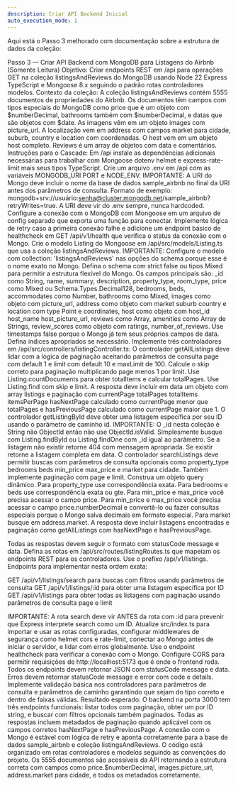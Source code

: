 ```yaml
---
description: Criar API Backend Inicial
auto_execution_mode: 1
---
```


Aqui está o Passo 3 melhorado com documentação sobre a estrutura de dados da coleção:

Passo 3 — Criar API Backend com MongoDB para Listagens do Airbnb (Somente Leitura)
Objetivo: Criar endpoints REST em /api para operações GET na coleção listingsAndReviews do MongoDB usando Node 22 Express TypeScript e Mongoose 8.x seguindo o padrão rotas controladores modelos.
Contexto da coleção: A coleção listingsAndReviews contém 5555 documentos de propriedades do Airbnb. Os documentos têm campos com tipos especiais do MongoDB como price que é um objeto com $numberDecimal, bathrooms também com $numberDecimal, e datas que são objetos com $date. As imagens vêm em um objeto images com picture_url. A localização vem em address com campos market para cidade, suburb, country e location com coordenadas. O host vem em um objeto host completo. Reviews é um array de objetos com data e comentários.
Instruções para o Cascade:
Em /api instale as dependências adicionais necessárias para trabalhar com Mongoose dotenv helmet e express-rate-limit mais seus tipos TypeScript.
Crie um arquivo .env em /api com as variáveis MONGODB_URI PORT e NODE_ENV. IMPORTANTE: A URI do Mongo deve incluir o nome da base de dados sample_airbnb no final da URI antes dos parâmetros de consulta. Formato de exemplo: mongodb+srv://usuário:senha@cluster.mongodb.net/sample_airbnb?retryWrites=true. A URI deve vir do .env sempre, nunca hardcoded.
Configure a conexão com o MongoDB com Mongoose em um arquivo de config separado que exporta uma função para conectar. Implemente lógica de retry caso a primeira conexão falhe e adicione um endpoint básico de healthcheck em GET /api/v1/health que verifica o status da conexão com o Mongo.
Crie o modelo Listing do Mongoose em /api/src/models/Listing.ts que usa a coleção listingsAndReviews. IMPORTANTE: Configure o modelo com collection: 'listingsAndReviews' nas opções do schema porque esse é o nome exato no Mongo. Defina o schema com strict false ou tipos Mixed para permitir a estrutura flexível do Mongo. Os campos principais são: _id como String, name, summary, description, property_type, room_type, price como Mixed ou Schema.Types.Decimal128, bedrooms, beds, accommodates como Number, bathrooms como Mixed, images como objeto com picture_url, address como objeto com market suburb country e location com type Point e coordinates, host como objeto com host_id host_name host_picture_url, reviews como Array, amenities como Array de Strings, review_scores como objeto com ratings, number_of_reviews. Use timestamps false porque o Mongo já tem seus próprios campos de data. Defina índices apropriados se necessário.
Implemente três controladores em /api/src/controllers/listingController.ts:
O controlador getAllListings deve lidar com a lógica de paginação aceitando parâmetros de consulta page com default 1 e limit com default 10 e maxLimit de 100. Calcule o skip correto para paginação multiplicando page menos 1 por limit. Use Listing.countDocuments para obter totalItems e calcular totalPages. Use Listing.find com skip e limit. A resposta deve incluir em data um objeto com array listings e paginação com currentPage totalPages totalItems itemsPerPage hasNextPage calculado como currentPage menor que totalPages e hasPreviousPage calculado como currentPage maior que 1.
O controlador getListingById deve obter uma listagem específica por seu ID usando o parâmetro de caminho id. IMPORTANTE: O _id nesta coleção é String não ObjectId então não use ObjectId.isValid. Simplesmente busque com Listing.findById ou Listing.findOne com _id igual ao parâmetro. Se a listagem não existir retorne 404 com mensagem apropriada. Se existir retorne a listagem completa em data.
O controlador searchListings deve permitir buscas com parâmetros de consulta opcionais como property_type bedrooms beds min_price max_price e market para cidade. Também implemente paginação com page e limit. Construa um objeto query dinâmico. Para property_type use correspondência exata. Para bedrooms e beds use correspondência exata ou gte. Para min_price e max_price você precisa acessar o campo price. Para min_price e max_price você precisa acessar o campo price.numberDecimal e convertê-lo ou fazer consultas especiais porque o Mongo salva decimais em formato especial. Para market busque em address.market. A resposta deve incluir listagens encontradas e paginação como getAllListings com hasNextPage e hasPreviousPage.

Todas as respostas devem seguir o formato com statusCode message e data.
Defina as rotas em /api/src/routes/listingRoutes.ts que mapeiam os endpoints REST para os controladores. Use o prefixo /api/v1/listings.
Endpoints para implementar nesta ordem exata:

GET /api/v1/listings/search para buscas com filtros usando parâmetros de consulta
GET /api/v1/listings/:id para obter uma listagem específica por ID
GET /api/v1/listings para obter todas as listagens com paginação usando parâmetros de consulta page e limit

IMPORTANTE: A rota search deve vir ANTES da rota com :id para prevenir que Express interprete search como um ID.
Atualize src/index.ts para importar e usar as rotas configuradas, configurar middlewares de segurança como helmet cors e rate-limit, conectar ao Mongo antes de iniciar o servidor, e lidar com erros globalmente. Use o endpoint healthcheck para verificar a conexão com o Mongo.
Configure CORS para permitir requisições de http://localhost:5173 que é onde o frontend roda.
Todos os endpoints devem retornar JSON com statusCode message e data. Erros devem retornar statusCode message e error com code e details. Implemente validação básica nos controladores para parâmetros de consulta e parâmetros de caminho garantindo que sejam do tipo correto e dentro de faixas válidas.
Resultado esperado: O backend na porta 3000 tem três endpoints funcionais: listar todos com paginação, obter um por ID string, e buscar com filtros opcionais também paginados. Todas as respostas incluem metadados de paginação quando aplicável com os campos corretos hasNextPage e hasPreviousPage. A conexão com o Mongo é estável com lógica de retry e aponta corretamente para a base de dados sample_airbnb e coleção listingsAndReviews. O código está organizado em rotas controladores e modelos seguindo as convenções do projeto. Os 5555 documentos são acessíveis da API retornando a estrutura correta com campos como price.$numberDecimal, images.picture_url, address.market para cidade, e todos os metadados corretamente.

